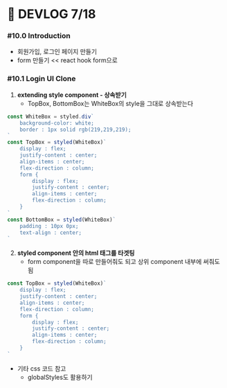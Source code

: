# 🧀 DEVLOG 7/18



### #10.0 Introduction

- 회원가입, 로그인 페이지 만들기
- form 만들기 << react hook form으로



### #10.1 Login UI Clone

1. **extending style component - 상속받기**
   - TopBox, BottomBox는 WhiteBox의 style을 그대로 상속받는다

```js
const WhiteBox = styled.div`
    background-color: white;
    border : 1px solid rgb(219,219,219);
`
const TopBox = styled(WhiteBox)`
    display : flex;
    justify-content : center;
    align-items : center;
    flex-direction : column;
    form {
        display : flex;
        justify-content : center;
        align-items : center;
        flex-direction : column;
    }
`
const BottomBox = styled(WhiteBox)`
    padding : 10px 0px;
    text-align : center;
`
```

2. **styled component 안의 html 태그를 타겟팅**
   - form component을 따로 만들어줘도 되고 상위 component 내부에 써줘도 됨

```js
const TopBox = styled(WhiteBox)`
    display : flex;
    justify-content : center;
    align-items : center;
    flex-direction : column;
    form {
        display : flex;
        justify-content : center;
        align-items : center;
        flex-direction : column;
    }
`
```

- 기타 css 코드 참고 
  - globalStyles도 활용하기